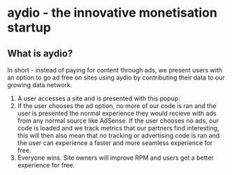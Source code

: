 # aydio - the innovative monetisation startup

## What is aydio?
In short - instead of paying for content through ads, we present users with an option to go ad free on sites using aydio by contributing their data to our growing data network.
1. A user accesses a site and is presented with this popup:
2. If the user chooses the ad option, no more of our code is ran and the user is presented the normal experience they would recieve with ads from any normal source like AdSense. If the user chooses no ads, our code is loaded and we track metrics that our partners find interesting, this will then also mean that no tracking or advertising code is ran and the user can experience a faster and more seamless experience for free.
3. Everyone wins. Site owners will improve RPM and users get a better experience for free.
